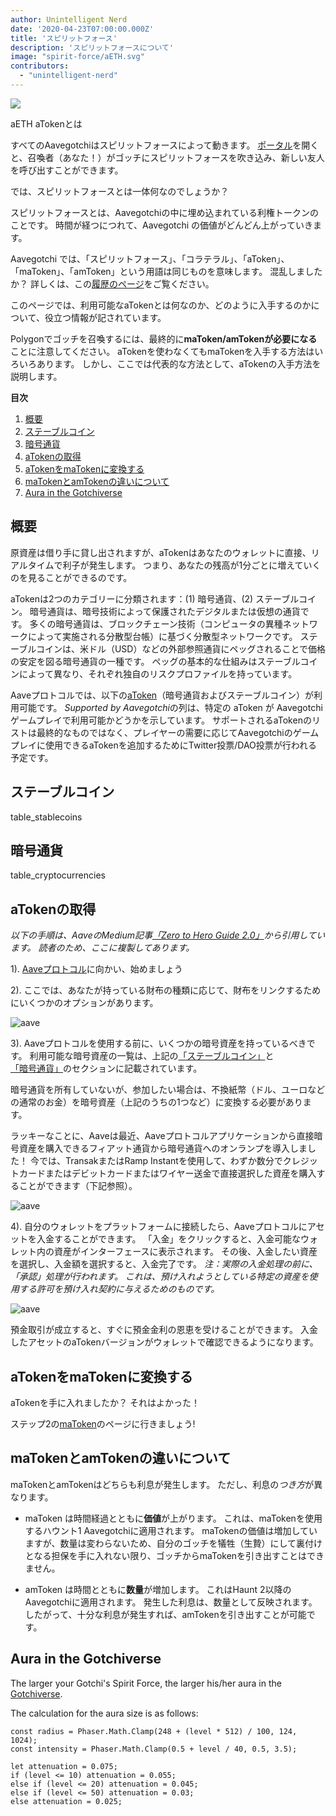 ```yaml
---
author: Unintelligent Nerd
date: '2020-04-23T07:00:00.000Z'
title: 'スピリットフォース'
description: 'スピリットフォースについて'
image: "spirit-force/aETH.svg"
contributors:
  - "unintelligent-nerd"
---
```


<div class="headerImageContainer">
<img class="headerImage" src="/spirit-force/aETH.png">
<p class="headerImageText">aETH aTokenとは</p>
</div>

すべてのAavegotchiはスピリットフォースによって動きます。 [ポータル](/portals)を開くと、召喚者（あなた！）がゴッチにスピリットフォースを吹き込み、新しい友人を呼び出すことができます。

では、スピリットフォースとは一体何なのでしょうか？

スピリットフォースとは、Aavegotchiの中に埋め込まれている利権トークンのことです。 時間が経つにつれて、Aavegotchi の価値がどんどん上がっていきます。

Aavegotchi では、「スピリットフォース」、「コラテラル」、「aToken」、「maToken」、「amToken」という用語は同じものを意味します。 混乱しましたか？ 詳しくは、この[履歴のページ](/spirit-force-history)をご覧ください。

このページでは、利用可能なaTokenとは何なのか、どのように入手するのかについて、役立つ情報が記されています。

Polygonでゴッチを召喚するには、最終的に**maToken/amTokenが必要になる**ことに注意してください。 aTokenを使わなくてもmaTokenを入手する方法はいろいろあります。 しかし、ここでは代表的な方法として、aTokenの入手方法を説明します。

<div class="contentsBox">

**目次**

<ol>
<li><a href=#about>概要</a></li>
<li><a href=#stablecoins>ステーブルコイン</a></li>
<li><a href=#cryptocurrencies>暗号通貨</a></li>
<li><a href=#getting-atokens>aTokenの取得</a></li>
<li><a href=#converting-atokens-into-matokens>aTokenをmaTokenに変換する</a></li>
<li><a href=#differences-between-matokens-and-amtokens>maTokenとamTokenの違いについて</a></li>
<li><a href=#aura-in-the-gotchiverse>Aura in the Gotchiverse</a></li>
</ol>

</div>

## 概要

原資産は借り手に貸し出されますが、aTokenはあなたのウォレットに直接、リアルタイムで利子が発生します。 つまり、あなたの残高が1分ごとに増えていくのを見ることができるのです。

aTokenは2つのカテゴリーに分類されます：(1) 暗号通貨、(2) ステーブルコイン。 暗号通貨は、暗号技術によって保護されたデジタルまたは仮想の通貨です。 多くの暗号通貨は、ブロックチェーン技術（コンピュータの異種ネットワークによって実施される分散型台帳）に基づく分散型ネットワークです。 ステーブルコインは、米ドル（USD）などの外部参照通貨にペッグされることで価格の安定を図る暗号通貨の一種です。 ペッグの基本的な仕組みはステーブルコインによって異なり、それぞれ独自のリスクプロファイルを持っています。

Aaveプロトコルでは、以下の[aToken](https://docs.aave.com/developers/deployed-contracts/deployed-contract-instances)（暗号通貨およびステーブルコイン）が利用可能です。 *Supported by Aavegotchi*の列は、特定の aToken が Aavegotchi ゲームプレイで利用可能かどうかを示しています。 サポートされるaTokenのリストは最終的なものではなく、プレイヤーの需要に応じてAavegotchiのゲームプレイに使用できるaTokenを追加するためにTwitter投票/DAO投票が行われる予定です。

## ステーブルコイン

table_stablecoins

## 暗号通貨

table_cryptocurrencies

## aTokenの取得

*以下の手順は、AaveのMedium記事[「Zero to Hero Guide 2.0」](https://medium.com/aave/aave-protocol-zero-to-hero-guide-e3f206e57e45)から引用しています。 読者のため、ここに複製してあります。*

1).  <a href = "https://app.aave.com/">Aaveプロトコル</a>に向かい、始めましょう

2).  ここでは、あなたが持っている財布の種類に応じて、財布をリンクするためにいくつかのオプションがあります。

<img src = "/spirit-force/connect-your-wallet.png" alt = "aave" class="bodyImage" />

3).  Aaveプロトコルを使用する前に、いくつかの暗号資産を持っているべきです。 利用可能な暗号資産の一覧は、上記の<a href=#stablecoins>「ステーブルコイン」</a>と<a href=#cryptocurrencies>「暗号通貨」</a>のセクションに記載されています。

暗号通貨を所有していないが、参加したい場合は、不換紙幣（ドル、ユーロなどの通常のお金）を暗号資産（上記のうちの1つなど）に変換する必要があります。

ラッキーなことに、Aaveは最近、Aaveプロトコルアプリケーションから直接暗号資産を購入できるフィアット通貨から暗号通貨へのオンランプを導入しました！ 今では、TransakまたはRamp Instantを使用して、わずか数分でクレジットカードまたはデビットカードまたはワイヤー送金で直接選択した資産を購入することができます（下記参照）。

<img src = "/spirit-force/buy-with-fiat.png" alt = "aave" class="bodyImage" />

4).  自分のウォレットをプラットフォームに接続したら、Aaveプロトコルにアセットを入金することができます。 「入金」をクリックすると、入金可能なウォレット内の資産がインターフェースに表示されます。 その後、入金したい資産を選択し、入金額を選択すると、入金完了です。 *注：実際の入金処理の前に、「承認」処理が行われます。 これは、預け入れようとしている特定の資産を使用する許可を預け入れ契約に与えるためのものです。*

<img src = "/spirit-force/deposit.gif" alt = "aave" class="bodyImage" />

預金取引が成立すると、すぐに預金金利の恩恵を受けることができます。 入金したアセットのaTokenバージョンがウォレットで確認できるようになります。

## aTokenをmaTokenに変換する

aTokenを手に入れましたか？ それはよかった！

ステップ2の[maToken](/matokens)のページに行きましょう!

## maTokenとamTokenの違いについて

maTokenとamTokenはどちらも利息が発生します。 ただし、利息の*つき方*が異なります。

* maToken は時間経過とともに**価値**が上がります。 これは、maTokenを使用するハウント1 Aavegotchiに適用されます。 maTokenの価値は増加していますが、数量は変わらないため、自分のゴッチを犠牲（生贄）にして裏付けとなる担保を手に入れない限り、ゴッチからmaTokenを引き出すことはできません。

* amToken は時間とともに**数量**が増加します。 これはHaunt 2以降のAavegotchiに適用されます。 発生した利息は、数量として反映されます。 したがって、十分な利息が発生すれば、amTokenを引き出すことが可能です。

## Aura in the Gotchiverse

The larger your Gotchi's Spirit Force, the larger his/her aura in the [Gotchiverse](/gotchiverse).

The calculation for the aura size is as follows:

```
const radius = Phaser.Math.Clamp(248 + (level * 512) / 100, 124, 1024);
const intensity = Phaser.Math.Clamp(0.5 + level / 40, 0.5, 3.5);

let attenuation = 0.075;
if (level <= 10) attenuation = 0.055;
else if (level <= 20) attenuation = 0.045;
else if (level <= 50) attenuation = 0.03;
else attenuation = 0.025;
```